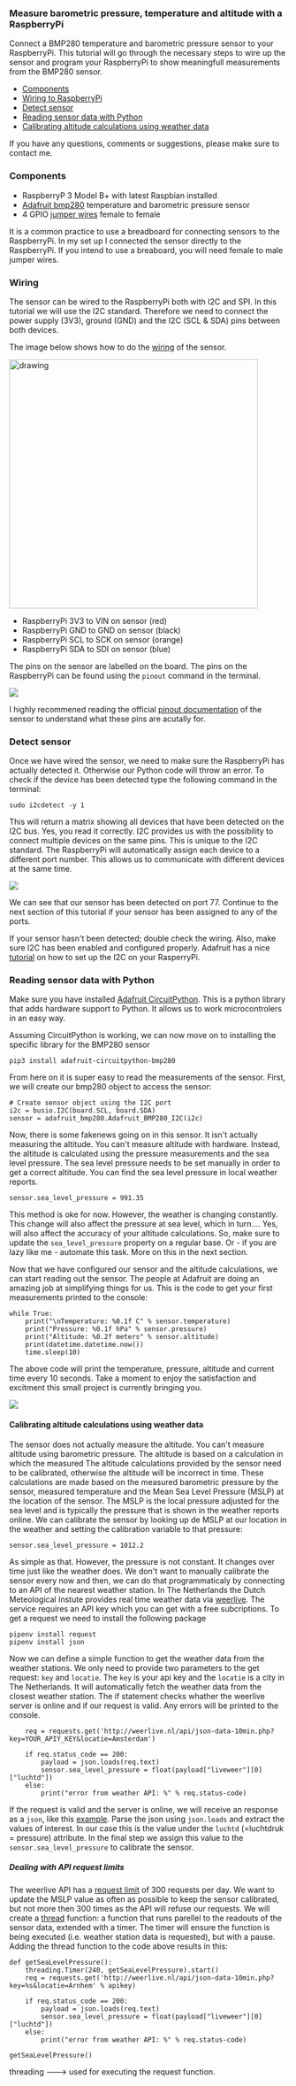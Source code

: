 ### Measure barometric pressure, temperature and altitude with a RaspberryPi

Connect a BMP280 temperature and barometric pressure sensor to your RaspberryPi. This tutorial will go through the necessary steps to wire up the sensor and program your RaspberryPi to show meaningfull measurements from the BMP280 sensor.

- [Components](#components)
- [Wiring to RaspberryPi](#wiring)
- [Detect sensor](#detect-sensor)
- [Reading sensor data with Python](#reading-sensor-data-with-python)
- [Calibrating altitude calculations using weather data](#calibrating-altitude-calculations-using-weather-data)

If you have any questions, comments or suggestions, please make sure to contact me. 

### Components

- RaspberryP 3 Model B+ with latest Raspbian installed
- [Adafruit bmp280](https://www.adafruit.com/product/2651) temperature and barometric pressure sensor
- 4 GPIO [jumper wires](https://www.kiwi-electronics.nl/jumperwires-10-stuks-15-cm-femafe-female?search=gpio%20kabels&description=true) female to female

It is a common practice to use a breadboard for connecting sensors to the RaspberryPi. In my set up I connected the sensor directly to the RaspberryPi. If you intend to use a breaboard, you will need female to male jumper wires. 

### Wiring
The sensor can be wired to the RaspberryPi both with I2C and SPI. In this tutorial we will use the I2C standard. Therefore we need to connect the power supply (3V3), ground (GND) and the I2C (SCL & SDA) pins between both devices.

The image below shows how to do the [wiring](https://learn.adafruit.com/adafruit-bmp280-barometric-pressure-plus-temperature-sensor-breakout/circuitpython-test) of the sensor.

<img src="https://cdn-learn.adafruit.com/assets/assets/000/058/619/original/adafruit_products_raspi_bmp280_i2c_bb.png?1533324749" alt="drawing" width="450"/>

- RaspberryPi 3V3 to VIN on sensor (red)
- RaspberryPi GND to GND on sensor (black)
- RaspberryPi SCL to SCK on sensor (orange)
- RaspberryPi SDA to SDI on sensor (blue)

The pins on the sensor are labelled on the board. The pins on the RaspberryPi can be found using the `pinout` command in the terminal. 

<img src="https://github.com/codehub-rony/raspberrypi_bmp280/blob/master/images/pinout.PNG">

I highly recommened reading the official [pinout documentation](https://learn.adafruit.com/adafruit-bmp280-barometric-pressure-plus-temperature-sensor-breakout/pinouts) of the sensor to understand what these pins are acutally for.

### Detect sensor
Once we have wired the sensor, we need to make sure the RaspberryPi has actually detected it. Otherwise our Python code will throw an error. To check if the device has been detected type the following command in the terminal:

`sudo i2cdetect -y 1` 

This will return a matrix showing all devices that have been detected on the I2C bus. Yes, you read it correctly. I2C provides us with the possibility to connect multiple devices on the same pins. This is unique to the I2C standard. The RaspberryPi will automatically assign each device to a different port number. This allows us to communicate with different devices at the same time. 

<img src="https://github.com/codehub-rony/raspberrypi_bmp280/blob/master/images/i2c_detect.PNG">

We can see that our sensor has been detected on port 77. Continue to the next section of this tutorial if your sensor has been assigned to any of the ports.

If your sensor hasn't been detected; double check the wiring. Also, make sure I2C has been enabled and configured properly. Adafruit has a nice [tutorial](https://learn.adafruit.com/adafruits-raspberry-pi-lesson-4-gpio-setup/configuring-i2) on how to set up the I2C on your RasperryPi. 

### Reading sensor data with Python
Make sure you have installed [Adafruit CircuitPython](https://learn.adafruit.com/welcome-to-circuitpython/installing-circuitpython). This is a python library that adds hardware support to Python. It allows us to work microcontrolers in an easy way. 

Assuming CircuitPython is working, we can now move on to installing the specific library for the BMP280 sensor

`pip3 install adafruit-circuitpython-bmp280`

From here on it is super easy to read the measurements of the sensor. First, we will create our bmp280 object to access the sensor:
``` 
# Create sensor object using the I2C port
i2c = busio.I2C(board.SCL, board.SDA)
sensor = adafruit_bmp280.Adafruit_BMP280_I2C(i2c)
``` 

Now, there is some fakenews going on in this sensor. It isn't actually measuring the altitude. You can't measure altitude with hardware. Instead, the altitude is calculated using the pressure measurements and the sea level pressure. The sea level pressure needs to be set manually in order to get a correct altitude. You can find the sea level pressure in local weather reports. 

```
sensor.sea_level_pressure = 991.35 
```
This method is oke for now. However, the weather is changing constantly. This change will also affect the pressure at sea level, which in turn.... Yes, will also affect the accuracy of your altitude calculations. So, make sure to update the `sea_level_pressure` property on a regular base. Or - if you are lazy like me - automate this task. More on this in the next section.

Now that we have configured our sensor and the altitude calculations, we can start reading out the sensor. The people at Adafruit are doing an amazing job at simplifying things for us. This is the code to get your first measurements printed to the console:

```
while True:
    print("\nTemperature: %0.1f C" % sensor.temperature)
    print("Pressure: %0.1f hPa" % sensor.pressure)
    print("Altitude: %0.2f meters" % sensor.altitude)
    print(datetime.datetime.now())
    time.sleep(10)

```

The above code will print the temperature, pressure, altitude and current time every 10 seconds. Take a moment to enjoy the satisfaction and excitment this small project is currently bringing you. 


<img src="https://giphy.com/gifs/xUPJPnaANa5SFyTlTi/html5f">


#### Calibrating altitude calculations using weather data
The sensor does not actually measure the altitude. You can't measure altitude using barometric pressure. The altitude is based on a calculation in which the measured 
The altitude calculations provided by the sensor need to be calibrated, otherwise the altitude will be incorrect in time. These calculations are made based on the measured barometric pressure by the sensor, measured temperature and the Mean Sea Level Pressure (MSLP) at the location of the sensor. The MSLP is the local pressure adjusted for the sea level and is typically the pressure that is shown in the weather reports online. We can calibrate the sensor by looking up de MSLP at our location in the weather and setting the calibration variable to that pressure:

`sensor.sea_level_pressure = 1012.2` 

As simple as that. However, the pressure is not constant. It changes over time just like the weather does. We don't want to manually calibrate the sensor every now and then, we can do that programmaticaly by connecting to an API of the nearest weather station. In The Netherlands the Dutch Meteological Instute provides real time weather data via  [weerlive](http://weerlive.nl). The service requires an API key which you can get with a free subcriptions. To get a request we need to install the following package

```
pipenv install request 
pipenv install json
``` 

Now we can define a simple function to get the weather data from the weather stations. We only need to provide two parameters to the get request: `key` and `locatie`. The `key` is your api key and the `locatie` is a city in The Netherlands. It will automatically fetch the weather data from the closest weather station. The if statement checks whather the weerlive server is online and if our request is valid. Any errors will be printed to the console. 

```
    req = requests.get('http://weerlive.nl/api/json-data-10min.php?key=YOUR_APIY_KEY&locatie=Amsterdam')

    if req.status_code == 200:
        payload = json.loads(req.text)
        sensor.sea_level_pressure = float(payload["liveweer"][0]["luchtd"])
    else:
        print("error from weather API: %" % req.status-code)
```

If the request is valid and the server is online, we will receive an response as a `json`, like this [example](http://weerlive.nl/api/json-data-10min.php?key=demo&locatie=Amsterdam). Parse the json using `json.loads` and extract the values of interest. In our case this is the value under the `luchtd` (=luchtdruk = pressure) attribute. In the final step we assign this value to the `sensor.sea_level_pressure` to calibrate the sensor. 


##### Dealing with API request limits
The weerlive API has a [request limit](http://weerlive.nl/delen.php) of 300 requests per day. We want to update the MSLP value as often as possible to keep the sensor calibrated, but not more then 300 times as the API will refuse our requests. We will create a [thread](https://realpython.com/intro-to-python-threading/#what-is-a-thread) function: a function that runs parellel to the readouts of the sensor data, extended with a timer. The timer will ensure the function is being executed (i.e. weather station data is requested), but with a pause. Adding the thread function to the code above results in this:

```
def getSeaLevelPressure():
    threading.Timer(240, getSeaLevelPressure).start()
    req = requests.get('http://weerlive.nl/api/json-data-10min.php?key=%s&locatie=Arnhem' % apikey)

    if req.status_code == 200:
        payload = json.loads(req.text)
        sensor.sea_level_pressure = float(payload["liveweer"][0]["luchtd"])
    else:
        print("error from weather API: %" % req.status-code)
  
getSeaLevelPressure()
```





threading ---> used for executing the request function. 

